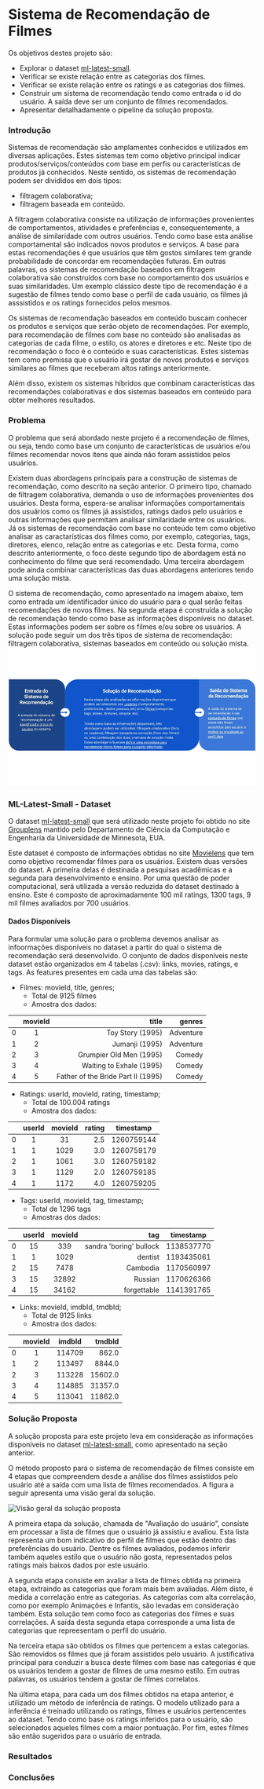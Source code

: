 # **Sistema de Recomendação de Filmes**

Os objetivos destes projeto são:

* Explorar o dataset [ml-latest-small](http://files.grouplens.org/datasets/movielens/ml-latest-small.zip).
* Verificar se existe relação entre as categorias dos filmes.
* Verificar se existe relação entre os ratings e as categorias dos filmes.
* Construir um sistema de recomendação tendo como entrada o id do usuário. A saída deve ser um conjunto de filmes recomendados.
* Apresentar detalhadamente o pipeline da solução proposta.

### **Introdução**

Sistemas de recomendação são amplamentes conhecidos e utilizados em diversas aplicações. Estes sistemas tem como objetivo principal indicar produtos/serviços/conteúdos com base em perfis ou características de produtos já conhecidos. Neste sentido, os sistemas de recomendação podem ser divididos em dois tipos:
- filtragem colaborativa;
- filtragem baseada em conteúdo.

A filtragem colaborativa consiste na utilização de informações provenientes de comportamentos, atividades e preferências e, consequentemente, a análise de similaridade com outros usuários. Tendo como base esta análise comportamental são indicados novos produtos e serviços. A base para estas recomendações é que usuários que têm gostos similares tem grande probabilidade de concordar em recomendações futuras. Em outras palavras, os sistemas de recomendação baseados em filtragem colaborativa são construídos com base no comportamento dos usuários e suas similaridades. Um exemplo clássico deste tipo de recomendação é a sugestão de filmes tendo como base o perfil de cada usuário, os filmes já asssistidos e os ratings fornecidos pelos mesmos. 

Os sistemas de recomendação baseados em conteúdo buscam conhecer os produtos e serviços que serão objeto de recomendações. Por exemplo, para recomendação de filmes com base no conteúdo são analisadas as categorias de cada filme, o estilo, os atores e diretores e etc. Neste tipo de recomendação o foco é o conteúdo e suas características. Estes sistemas tem como premissa que o usuário irá gostar de novos produtos e serviços similares ao filmes que receberam altos ratings anteriormente.

Além disso, existem os sistemas híbridos que combinam características das recomendações colaborativas e dos sistemas baseados em conteúdo para obter melhores resultados.

### **Problema**
O problema que será abordado neste projeto é a recomendação de filmes, ou seja, tendo como base um conjunto de características de usuários e/ou filmes recomendar novos itens que ainda não foram assistidos pelos usuários.

Existem duas abordagens principais para a construção de sistemas de recomendação, como descrito na seção anterior. O primeiro tipo, chamado de filtragem colaborativa, demanda o uso de informações provenientes dos usuários. Desta forma, espera-se analisar informações comportamentais dos usuários como os filmes já assistidos, ratings dados pelo usuários e outras informações que permitam analisar similaridade entre os usuários. Já os sistemas de recomendação com base no conteúdo tem como objetivo analisar as caractarísticas dos filmes como, por exemplo, categorias, tags, diretores, elenco, relação entre as categorias e etc. Desta forma, como descrito anteriormente, o foco deste segundo tipo de abordagem está no conhecimento do filme que será recomendado. Uma terceira abordagem pode ainda combinar características das duas abordagens anteriores tendo uma solução mista. 

O sistema de recomendação, como apresentado na imagem abaixo, tem como entrada um identificador único do usuário para o qual serão feitas recomendações de novos filmes. Na segunda etapa é construída a solução de recomendação tendo como base as informações disponíveis no dataset. Estas informações podem ser sobre os filmes e/ou sobre os usuários. A solução pode seguir um dos três tipos de sistema de recomendação: filtragem colaborativa, sistemas baseados em conteúdo ou solução mista.   
![Visão geral do sistema de recomendação](Overview_do_Problema.jpg)

### **ML-Latest-Small - Dataset**
O dataset [ml-latest-small](http://files.grouplens.org/datasets/movielens/ml-latest-small.zip) que será utilizado neste projeto foi obtido no site [Grouplens](https://grouplens.org/) mantido pelo Departamento de Ciência da Computação e Engenharia da Universidade de Minnesota, EUA.

Este dataset é composto de informações obtidas no site [Movielens](https://movielens.org/) que tem como objetivo recomendar filmes para os usuários. Existem duas versões do dataset. A primeira delas é destinada a pesquisas acadêmicas e a segunda para desenvolvimento e ensino. Por uma questão de poder computacional, será utilizada a versão reduzida do dataset destinado à ensino. Este é composto de aproximadamente 100 mil ratings, 1300 tags, 9 mil filmes avaliados por 700 usuários.

#### **Dados Disponíveis**
Para formular uma solução para o problema devemos analisar as infoormações disponíveis no dataset a partir do qual o sistema de recomendação será desenvolvido. O conjunto de dados disponíveis neste dataset estão organizados em 4 tabelas (.csv): links, movies, ratings, e tags. As features presentes em cada uma das tabelas são:

- Filmes: movieId, title, genres;
    - Total de 9125 filmes 
    - Amostra dos dados:

|   | movieId |                              title |                                      genres |
|:-:|:-------:|-----------------------------------:|--------------------------------------------:|
| 0 |    1    |                   Toy Story (1995) | Adventure|Animation|Children|Comedy|Fantasy |
| 1 |    2    |                     Jumanji (1995) |                  Adventure|Children|Fantasy |
| 2 |    3    |            Grumpier Old Men (1995) |                              Comedy|Romance |
| 3 |    4    |           Waiting to Exhale (1995) |                        Comedy|Drama|Romance |
| 4 |    5    | Father of the Bride Part II (1995) |                                      Comedy |

- Ratings: userId, movieId, rating, timestamp;
    - Total de 100.004 ratings 
    - Amostra dos dados:

|   | userId | movieId | rating | timestamp  |
|:-:|:------:|:-------:|-------:|------------|
| 0 |    1   |    31   |    2.5 | 1260759144 |
| 1 |    1   |   1029  |    3.0 | 1260759179 |
| 2 |    1   |   1061  |    3.0 | 1260759182 |
| 3 |    1   |   1129  |    2.0 | 1260759185 |
| 4 |    1   |   1172  |    4.0 | 1260759205 |

- Tags: userId, movieId, tag, timestamp;
    - Total de 1296 tags
    - Amostras dos dados:

|   | userId | movieId |                     tag | timestamp  |
|:-:|:------:|:-------:|------------------------:|------------|
| 0 |   15   |   339   | sandra 'boring' bullock | 1138537770 |
| 1 |    1   |   1029  |                 dentist | 1193435061 |
| 2 |   15   |   7478  |                Cambodia | 1170560997 |
| 3 |   15   |  32892  |                 Russian | 1170626366 |
| 4 |   15   |  34162  |             forgettable | 1141391765 |

- Links: movieId, imdbId, tmdbId;
    - Total de 9125 links
    - Amostra dos dados:

|   | movieId | imdbId |  tmdbId |
|:-:|:-------:|:------:|--------:|
| 0 |    1    | 114709 |   862.0 |
| 1 |    2    | 113497 |  8844.0 |
| 2 |    3    | 113228 | 15602.0 |
| 3 |    4    | 114885 | 31357.0 |
| 4 |    5    | 113041 | 11862.0 |

### **Solução Proposta**
A solução proposta para este projeto leva em consideração as informações disponíveis no dataset [ml-latest-small](http://files.grouplens.org/datasets/movielens/ml-latest-small.zip), como apresentado na seção anterior.

O método proposto para o sistema de recomendação de filmes consiste em 4 etapas que compreendem desde a análise dos filmes assistidos pelo usuário até a saída com uma lista de filmes recomendados. A figura a seguir apresenta uma visão geral da solução.

![Visão geral da solução proposta](Overview_Sistema_Recomendação.jpg)

A primeira etapa da solução, chamada de "Avaliação do usuário", consiste em processar a lista de filmes que o usuário já assistiu e avaliou. Esta lista representa um bom indicativo do perfil de filmes que estão dentro das preferências do usuário. Dentre os filmes avaliados, podemos inferir também aqueles estilo que o usuário não gosta, representados pelos ratings mais baixos dados por este usuário.

A segunda etapa consiste em avaliar a lista de filmes obtida na primeira etapa, extraindo as categorias que foram mais bem avaliadas. Além disto, é medida a correlação entre as categorias. As categorias com alta correlação, como por exemplo Animações e Infantis, são levadas em consideração também. Esta solução tem como foco as categorias dos filmes e suas correlações. A saída desta segunda etapa corresponde a uma lista de categorias que repreesentam o perfil do usuário.

Na terceira etapa são obtidos os filmes que pertencem a estas categorias. São removidos os filmes que já foram assistidos pelo usuário. A justificativa principal para conduzir a busca deste filmes com base nas categorias é que os usuários tendem a gostar de filmes de uma mesmo estilo. Em outras palavras, os usuários tendem a gostar de filmes correlatos.

Na última etapa, para cada um dos filmes obtidos na etapa anterior, é utilizado um método de inferência de ratings. O modelo utilizado para a inferência é treinado utilizando os ratings, filmes e usuários pertencentes ao dataset. Tendo como base os ratings inferidos para o usuário, são selecionados aqueles filmes com a maior pontuação. Por fim, estes filmes são então sugeridos para o usuário de entrada.

### **Resultados**




### **Conclusões**


